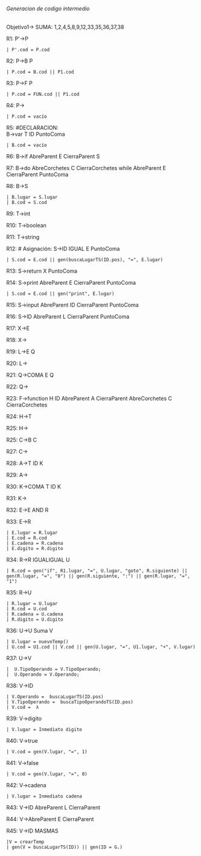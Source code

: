 ###### Generacion de codigo intermedio

Objetivo1-> SUMA: 1,2,4,5,8,9,12,33,35,36,37,38


R1:
P'->P

	| P'.cod = P.cod
	
R2:
P->B P

	| P.cod = B.cod || P1.cod
R3:
P->F P

	| P.cod = FUN.cod || P1.cod

R4:
P->

	| P.cod = vacío
	
R5: #DECLARACION:   
B->var T ID PuntoComa

	| B.cod = vacío

R6:
B->if AbreParent E CierraParent S

R7:
B->do AbreCorchetes C CierraCorchetes while AbreParent E CierraParent PuntoComa

R8:
B->S

	| B.lugar = S.lugar
	| B.cod = S.cod

R9:
T->int


R10:
T->boolean

R11:
T->string

R12: # Asignación:
S->ID IGUAL E PuntoComa

    | S.cod = E.cod || gen(buscaLugarTS(ID.pos), "=", E.lugar)

R13:
S->return X PuntoComa

R14:
S->print AbreParent E CierraParent PuntoComa

	| S.cod = E.cod || gen("print", E.lugar)

R15:
S->input AbreParent ID CierraParent PuntoComa

R16:
S->ID AbreParent L CierraParent PuntoComa

R17:
X->E

R18:
X->

R19:
L->E Q

R20:
L->

R21:
Q->COMA E Q

R22:
Q->

R23:
F->function H ID AbreParent A CierraParent AbreCorchetes C CierraCorchetes

R24:
H->T

R25:
H->

R25:
C->B C

R27:
C->

R28:
A->T ID K


R29:
A->

R30:
K->COMA T ID K

R31:
K->

R32:
E->E AND R

R33:
E->R

	| E.lugar = R.lugar
	| E.cod = R.cod
	| E.cadena = R.cadena
    | E.digito = R.digito	

R34:
R->R IGUALIGUAL U
    
    | R.cod = gen("if", R1.lugar, "=", U.lugar, "goto", R.siguiente) || gen(R.lugar, "=", "0") || gen(R.siguiente, ":") || gen(R.lugar, "=", "1")

R35:
R->U

	| R.lugar = U.lugar
	| R.cod = U.cod
	| R.cadena = U.cadena
    | R.digito = U.digito

R36:
U->U Suma V

	| U.lugar = nuevoTemp()
	| U.cod = U1.cod || V.cod || gen(U.lugar, "=", U1.lugar, "+", V.lugar)

R37:
U->V

	|  U.TipoOperando = V.TipoOperando;
	|  U.Operando = V.Operando;
   
   

R38:
V->ID
	
	| V.Operando =  buscaLugarTS(ID.pos)
	| V.TipoOperando =  buscaTipoOperandoTS(ID.pos)
	| V.cod =  λ

R39:
V->digito

	| V.lugar = Inmediato digito
	

R40:
V->true

    | V.cod = gen(V.lugar, "=", 1)

R41:
V->false

    | V.cod = gen(V.lugar, "=", 0)

R42:
V->cadena

	| V.lugar = Inmediato cadena
	

R43:
V->ID AbreParent L CierraParent

R44:
V->AbreParent E CierraParent

R45:
V->ID MASMAS

    |V = crearTemp
    | gen(V = buscaLugarTS(ID)) || gen(ID = G.)

